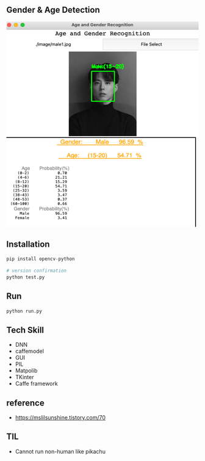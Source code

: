 ## Gender & Age Detection

![image-20231228220107291](./READMEassets/Photo.png)

## Installation

```python
pip install opencv-python
```

```python
# version confirmation
python test.py
```

## Run

```python
python run.py
```

## Tech Skill

- DNN
- caffemodel
- GUI
- PIL
- Matpolib
- TKinter
- Caffe framework

## reference

- https://mslilsunshine.tistory.com/70

## TIL

- Cannot run non-human like pikachu
